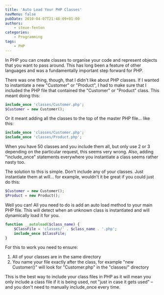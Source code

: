 ```yaml
---
title: 'Auto Load Your PHP Classes'
navMenu: false
pubDate: 2010-04-07T21:48:09+01:00
authors:
    - steve-fenton
categories:
    - Programming
tags:
    - PHP
---
```


In PHP you can create classes to organise your code and represent objects that you want to pass around. This has long been a feature of other languages and was a fundamentally important step forward for PHP.

There was one thing, though, that I didn't like about PHP classes. If I wanted to instantiate a new "Customer" or "Product", I had to make sure that I included the PHP file that contained the "Customer" or "Product" class. This meant doing this:

```php
include_once 'classes/Customer.php';
$Customer = new Customer();
```

Or it meant adding all the classes to the top of the master PHP file… like this:

```php
include_once 'classes/Customer.php';
include_once 'classes/Product.php';
```

When you have 50 classes and you include them all, but only use 2 or 3 depending on the particular request, this seems very wrong. Also, adding "include\_once" statements everywhere you instantiate a class seems rather nasty too.

The solution to this is simple. Don't include any of your classes. Just instantiate them at will… for example, wouldn't it be great if you could just do this:

```php
$Customer = new Customer();
$Product = new Product();
```

Well you can! All you need to do is add an auto load method to your main PHP file. This will detect when an unknown class is instantiated and will dynamically load it for you.

```php
function __autoload($class_name) {
    $ClassFile = 'classes/' . $class_name . '.php';
    include_once $ClassFile;
}
```

For this to work you need to ensure:

1. All of your classes are in the same directory
2. You name your file exactly after the class, for example "new Customer()" will look for "Customer.php" in the "classes/" directory

This is the best way to include your class files in PHP as it will mean you only include a class file if it is being used, not "just in case it gets used" – and you don't need to manually include\_once every time.
